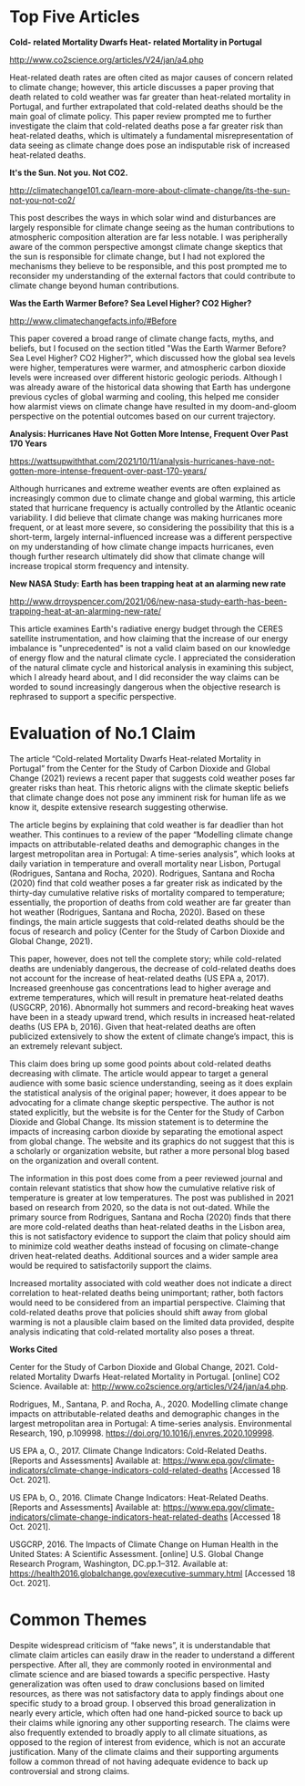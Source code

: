 # Top Five Articles 
**Cold- related Mortality Dwarfs Heat- related Mortality in Portugal**

http://www.co2science.org/articles/V24/jan/a4.php

Heat-related death rates are often cited as major causes of concern related to climate change; however, this article discusses a paper proving that death related to cold weather was far greater than heat-related mortality in Portugal, and further extrapolated that cold-related deaths should be the main goal of climate policy. This paper review prompted me to further investigate the claim that cold-related deaths pose a far greater risk than heat-related deaths, which is ultimately a fundamental misrepresentation of data seeing as climate change does pose an indisputable risk of increased heat-related deaths.  

**It's the Sun. Not you. Not CO2.** 

http://climatechange101.ca/learn-more-about-climate-change/its-the-sun-not-you-not-co2/

This post describes the ways in which solar wind and disturbances are largely responsible for climate change seeing as the human contributions to atmospheric composition alteration are far less notable. I was peripherally aware of the common perspective amongst climate change skeptics that the sun is responsible for climate change, but I had not explored the mechanisms they believe to be responsible, and this post prompted me to reconsider my understanding of the external factors that could contribute to climate change beyond human contributions.    

**Was the Earth Warmer Before? Sea Level Higher? CO2 Higher?**

http://www.climatechangefacts.info/#Before

This paper covered a broad range of climate change facts, myths, and beliefs, but I focused on the section titled "Was the Earth Warmer Before? Sea Level Higher? CO2 Higher?", which discussed how the global sea levels were higher, temperatures were warmer, and atmospheric carbon dioxide levels were increased over different historic geologic periods. Although I was already aware of the historical data showing that Earth has undergone previous cycles of global warming and cooling, this helped me consider how alarmist views on climate change have resulted in my doom-and-gloom perspective on the potential outcomes based on our current trajectory.
 

**Analysis: Hurricanes Have Not Gotten More Intense, Frequent Over Past 170 Years**

https://wattsupwiththat.com/2021/10/11/analysis-hurricanes-have-not-gotten-more-intense-frequent-over-past-170-years/

Although hurricanes and extreme weather events are often explained as increasingly common due to climate change and global warming, this article stated that hurricane frequency is actually controlled by the Atlantic oceanic variability. I did believe that climate change was making hurricanes more frequent, or at least more severe, so considering the possibility that this is a short-term, largely internal-influenced increase was a different perspective on my understanding of how climate change impacts hurricanes, even though further research ultimately did show that climate change will increase tropical storm frequency and intensity. 

**New NASA Study: Earth has been trapping heat at an alarming new rate**

http://www.drroyspencer.com/2021/06/new-nasa-study-earth-has-been-trapping-heat-at-an-alarming-new-rate/

This article examines Earth's radiative energy budget through the CERES satellite instrumentation, and how claiming that the increase of our energy imbalance is "unprecedented" is not a valid claim based on our knowledge of energy flow and the natural climate cycle. I appreciated the consideration of the natural climate cycle and historical analysis in examining this subject, which I already heard about, and I did reconsider the way claims can be worded to sound increasingly dangerous when the objective research is rephrased to support a specific perspective. 


# Evaluation of No.1 Claim

The article “Cold-related Mortality Dwarfs Heat-related Mortality in Portugal” from the Center for the Study of Carbon Dioxide and Global Change (2021) reviews a recent paper that suggests cold weather poses far greater risks than heat. This rhetoric aligns with the climate skeptic beliefs that climate change does not pose any imminent risk for human life as we know it, despite extensive research suggesting otherwise. 

The article begins by explaining that cold weather is far deadlier than hot weather. This continues to a review of the paper “Modelling climate change impacts on attributable-related deaths and demographic changes in the largest metropolitan area in Portugal: A time-series analysis”, which looks at daily variation in temperature and overall mortality near Lisbon, Portugal (Rodrigues, Santana and Rocha, 2020). Rodrigues, Santana and Rocha (2020) find that cold weather poses a far greater risk as indicated by the thirty-day cumulative relative risks of mortality compared to temperature; essentially, the proportion of deaths from cold weather are far greater than hot weather (Rodrigues, Santana and Rocha, 2020). Based on these findings, the main article suggests that cold-related deaths should be the focus of research and policy (Center for the Study of Carbon Dioxide and Global Change, 2021). 

This paper, however, does not tell the complete story; while cold-related deaths are undeniably dangerous, the decrease of cold-related deaths does not account for the increase of heat-related deaths (US EPA a, 2017). Increased greenhouse gas concentrations lead to higher average and extreme temperatures, which will result in premature heat-related deaths (USGCRP, 2016). Abnormally hot summers and record-breaking heat waves have been in a steady upward trend, which results in increased heat-related deaths (US EPA b, 2016). Given that heat-related deaths are often publicized extensively to show the extent of climate change’s impact, this is an extremely relevant subject. 

This claim does bring up some good points about cold-related deaths decreasing with climate. The article would appear to target a general audience with some basic science understanding, seeing as it does explain the statistical analysis of the original paper; however, it does appear to be advocating for a climate change skeptic perspective. The author is not stated explicitly, but the website is for the Center for the Study of Carbon Dioxide and Global Change. Its mission statement is to determine the impacts of increasing carbon dioxide by separating the emotional aspect from global change. The website and its graphics do not suggest that this is a scholarly or organization website, but rather a more personal blog based on the organization and overall content. 

The information in this post does come from a peer reviewed journal and contain relevant statistics that show how the cumulative relative risk of temperature is greater at low temperatures. The post was published in 2021 based on research from 2020, so the data is not out-dated. While the primary source from Rodrigues, Santana and Rocha (2020) finds that there are more cold-related deaths than heat-related deaths in the Lisbon area, this is not satisfactory evidence to support the claim that policy should aim to minimize cold weather deaths instead of focusing on climate-change driven heat-related deaths. Additional sources and a wider sample area would be required to satisfactorily support the claims. 

Increased mortality associated with cold weather does not indicate a direct correlation to heat-related deaths being unimportant; rather, both factors would need to be considered from an impartial perspective. Claiming that cold-related deaths prove that policies should shift away from global warming is not a plausible claim based on the limited data provided, despite analysis indicating that cold-related mortality also poses a threat. 

**Works Cited**

Center for the Study of Carbon Dioxide and Global Change, 2021. Cold-related Mortality Dwarfs Heat-related Mortality in Portugal. [online] CO2 Science. Available at: <http://www.co2science.org/articles/V24/jan/a4.php>.

Rodrigues, M., Santana, P. and Rocha, A., 2020. Modelling climate change impacts on attributable-related deaths and demographic changes in the largest metropolitan area in Portugal: A time-series analysis. Environmental Research, 190, p.109998. https://doi.org/10.1016/j.envres.2020.109998.

US EPA a, O., 2017. Climate Change Indicators: Cold-Related Deaths. [Reports and Assessments] Available at: <https://www.epa.gov/climate-indicators/climate-change-indicators-cold-related-deaths> [Accessed 18 Oct. 2021].

US EPA b, O., 2016. Climate Change Indicators: Heat-Related Deaths. [Reports and Assessments] Available at: <https://www.epa.gov/climate-indicators/climate-change-indicators-heat-related-deaths> [Accessed 18 Oct. 2021].

USGCRP, 2016. The Impacts of Climate Change on Human Health in the United States: A Scientific Assessment. [online] U.S. Global Change Research Program, Washington, DC.pp.1–312. Available at: <https://health2016.globalchange.gov/executive-summary.html> [Accessed 18 Oct. 2021].


# Common Themes
Despite widespread criticism of “fake news”, it is understandable that climate claim articles can easily draw in the reader to understand a different perspective. After all, they are commonly rooted in environmental and climate science and are biased towards a specific perspective. Hasty generalization was often used to draw conclusions based on limited resources, as there was not satisfactory data to apply findings about one specific study to a broad group. I observed this broad generalization in nearly every article, which often had one hand-picked source to back up their claims while ignoring any other supporting research. The claims were also frequently extended to broadly apply to all climate situations, as opposed to the region of interest from evidence, which is not an accurate justification. Many of the climate claims and their supporting arguments follow a common thread of not having adequate evidence to back up controversial and strong claims. 
